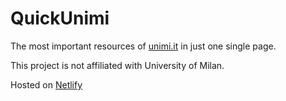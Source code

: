 # QuickUnimi
The most important resources of [unimi.it](https://www.unimi.it/) in just one single page.

This project is not affiliated with University of Milan.

Hosted on [Netlify](https://www.netlify.com/)
